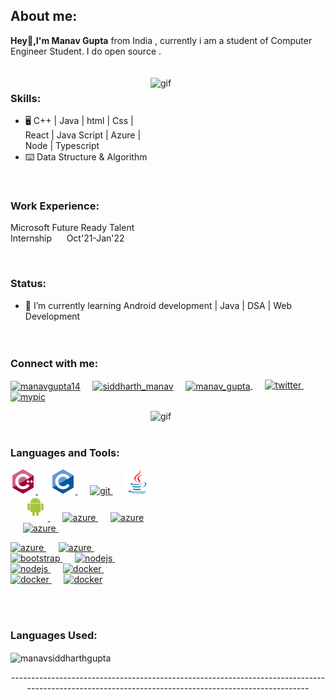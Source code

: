 ## About me:
<strong>Hey👋,I'm Manav Gupta</strong> from India , currently i am a student of Computer Engineer Student. I do open source .
<br><br><br>
<img align="right" src="https://www.vkreate.in/storage/services_image/2019-10-02-17-55-54-5d94e4aa809b3-web-development.gif" alt="gif" width="280" height="250"/> 
### Skills:
* 🖥️ C++ | Java | html | Css | React | Java Script | Azure | Node | Typescript
* ⌨️ Data Structure & Algorithm 
<br>

### Work Experience:
 <p> Microsoft Future Ready Talent Internship  &nbsp;&nbsp;&nbsp;&nbsp; Oct'21-Jan'22 </p>

<br>

### Status:
- 🌱 I’m currently learning Android development | Java | DSA | Web Development
<br> <br><br>
<div>
<h3 align="left">Connect with me:</h3>
<p align="left">
<a href="https://linkedin.com/in/manavgupta14" target="_blank"><img align="center" src="https://raw.githubusercontent.com/rahuldkjain/github-profile-readme-generator/master/src/images/icons/Social/linked-in-alt.svg" alt="manavgupta14" height="30" width="40" /></a>&nbsp;&nbsp;&nbsp;&nbsp;
<a href="https://instagram.com/siddharth_manav" target="_blank"><img align="center" src="https://raw.githubusercontent.com/rahuldkjain/github-profile-readme-generator/master/src/images/icons/Social/instagram.svg" alt="siddharth_manav" height="30" width="40" /></a>&nbsp;&nbsp;&nbsp;&nbsp;
<a href="https://dev.to/manavgupta03" target="_blank"><img align="center" src="https://d2fltix0v2e0sb.cloudfront.net/dev-black.png" alt="manav_gupta" height="30" width="40" /> </a>&nbsp;&nbsp;&nbsp;&nbsp;
<a href="https://twitter.com/manavgupta03" target="_blank"><img src="https://www.freepnglogos.com/uploads/twitter-logo-png/twitter-logo-vector-png-clipart-1.png" alt="twitter" height="30" width="40"/> </a>&nbsp;&nbsp;&nbsp;&nbsp;
 <a href="https://manavsiddharthgupta.github.io/manavgupta.github.io/" target="_blank"><img align="centre" src="https://seeklogo.com/images/A/adobe-portfolio-logo-BD502F658C-seeklogo.com.png" alt="mypic" height="30" width="40" /></a>&nbsp;&nbsp;&nbsp;&nbsp;
</p> 
<img align="right" src="https://user-images.githubusercontent.com/79929708/150989888-3902d909-dc17-4124-890f-a3e1cb1bf159.gif" alt="gif" width="280" height="250"/>
  </div>

<br><br>
### Languages and Tools:
<p> 
<a href="https://www.w3schools.com/cpp/" target="_blank"> <img src="https://raw.githubusercontent.com/devicons/devicon/master/icons/cplusplus/cplusplus-original.svg" alt="cplusplus" width="40" height="40"/> </a> &nbsp;&nbsp;&nbsp;&nbsp;
<a href="https://www.cprogramming.com/" target="_blank"> <img src="https://raw.githubusercontent.com/devicons/devicon/master/icons/c/c-original.svg" alt="c" width="40" height="40"/> </a> &nbsp;&nbsp;&nbsp;&nbsp;
<a href="https://git-scm.com/" target="_blank"> <img src="https://www.vectorlogo.zone/logos/git-scm/git-scm-icon.svg" alt="git" width="40" height="40"/> </a> &nbsp;&nbsp;&nbsp;&nbsp;
<a href="https://www.java.com" target="_blank"> <img src="https://raw.githubusercontent.com/devicons/devicon/master/icons/java/java-original.svg" alt="java" width="40" height="40"/> </a> &nbsp;&nbsp;&nbsp;&nbsp;
<a href="https://developer.android.com" target="_blank"> <img src="https://raw.githubusercontent.com/devicons/devicon/master/icons/android/android-original-wordmark.svg" alt="android" width="40" height="40"/> </a> &nbsp;&nbsp;&nbsp;&nbsp;
<a href="https://azure.microsoft.com/en-in/" target="_blank"> <img src="https://www.vectorlogo.zone/logos/microsoft_azure/microsoft_azure-icon.svg" alt="azure" width="40" height="40"/> </a>&nbsp;&nbsp;&nbsp;&nbsp;
 <a href="https://www.w3schools.com/html/" target="_blank"> <img src="https://upload.wikimedia.org/wikipedia/commons/thumb/6/61/HTML5_logo_and_wordmark.svg/640px-HTML5_logo_and_wordmark.svg.png" alt="azure" width="40" height="40"/> </a>&nbsp;&nbsp;&nbsp;&nbsp;
  <a href="https://en.wikipedia.org/wiki/CSS" target="_blank"> <img src="https://upload.wikimedia.org/wikipedia/commons/thumb/d/d5/CSS3_logo_and_wordmark.svg/800px-CSS3_logo_and_wordmark.svg.png" alt="azure" width="40" height="40"/> </a>&nbsp;&nbsp;&nbsp;&nbsp;
 
  <a href="https://reactjs.org/" target="_blank"> <img src="https://cdn.freebiesupply.com/logos/large/2x/react-1-logo-png-transparent.png" alt="azure" width="40" height="40"/> </a>&nbsp;&nbsp;&nbsp;&nbsp;
  <a href="https://www.w3schools.com/js/" target="_blank"> <img src="https://upload.wikimedia.org/wikipedia/commons/6/6a/JavaScript-logo.png" alt="azure" width="40" height="40"/> </a>&nbsp;&nbsp;&nbsp;&nbsp;
 <a href="https://getbootstrap.com/" target="_blank"> <img src="https://user-images.githubusercontent.com/79929708/151155862-81362477-73d1-447c-890b-d033e73955fd.png" alt="bootstrap" width="40" height="40"/> </a>&nbsp;&nbsp;&nbsp;&nbsp;
 <a href="https://nodejs.org/en/" target="_blank"> <img src="https://user-images.githubusercontent.com/79929708/151156724-a233fa2f-e318-4563-961c-0b24c39cb227.png" alt="nodejs" width="40" height="40"/> </a>&nbsp;&nbsp;&nbsp;&nbsp;
 <a href="https://docs.mongodb.com/" target="_blank"> <img src="https://user-images.githubusercontent.com/79929708/151157466-9c3bdafe-8169-4a2d-9dda-34600389fc84.png" alt="nodejs" width="40" height="40"/> </a>&nbsp;&nbsp;&nbsp;&nbsp;
 <a href="https://www.docker.com/" target="_blank"> <img src="https://user-images.githubusercontent.com/79929708/151158795-c465a4a3-47c0-4e7e-92e6-3cac1e262e0b.png" alt="docker" width="40" height="40"/> </a>&nbsp;&nbsp;&nbsp;&nbsp;
 <a href="https://kubernetes.io/" target="_blank"> <img src="https://user-images.githubusercontent.com/79929708/151159121-0cac0021-ae32-4b29-bc42-84fd18a83944.png" alt="docker" width="40" height="40"/> </a>&nbsp;&nbsp;&nbsp;&nbsp;
 <a href="https://go.dev/" target="_blank"> <img src="https://user-images.githubusercontent.com/79929708/151159725-19a9d0b2-6eb7-4fc0-94e3-b126ba3a6918.png" alt="docker" width="40" height="40"/> </a>
 
 


</p>
<br><br>

### Languages Used:

<p><img align="center" src="https://github-readme-stats.vercel.app/api/top-langs?username=manavsiddharthgupta&show_icons=true&locale=en&layout=compact" alt="manavsiddharthgupta" /></p>

<p align="center">----------------------------------------------------------------------------------------------------------------------------------------------------</p>

